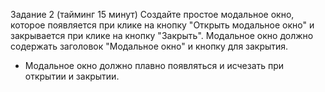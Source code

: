 Задание 2 (тайминг 15 минут)
Создайте простое модальное окно, которое появляется при клике на кнопку "Открыть
модальное окно" и закрывается при клике на кнопку "Закрыть". Модальное окно
должно содержать заголовок "Модальное окно" и кнопку для закрытия.
* Модальное окно должно плавно появляться и исчезать при открытии и закрытии.
